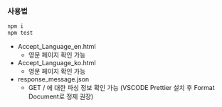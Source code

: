 ### 사용법

```sh
npm i
npm test
```

- Accept_Language_en.html
  - 영문 페이지 확인 가능
- Accept_Language_ko.html
  - 영문 페이지 확인 가능
- response_message.json
  - GET / 에 대한 파싱 정보 확인 가능 (VSCODE Prettier 설치 후 Format Document로 정제 권장)